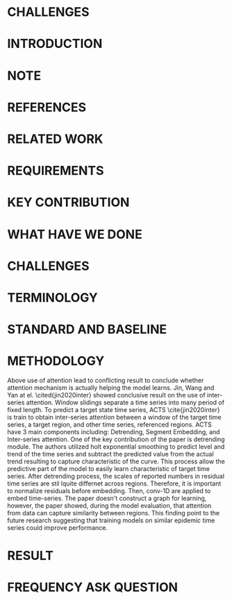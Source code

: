 # CHALLENGES
# INTRODUCTION
# NOTE
# REFERENCES
# RELATED WORK
# REQUIREMENTS
# KEY CONTRIBUTION
# WHAT HAVE WE DONE
# CHALLENGES
# TERMINOLOGY
# STANDARD AND BASELINE
# METHODOLOGY
Above use of attention lead to conflicting result to conclude whether attention mechanism is actually helping
the model learns.
Jin, Wang and Yan at el. \cited{jin2020inter} showed conclusive result on the use of inter-series attention. 
Window slidings separate a time series into many period of fixed length.
To predict a target state time series, ACTS \cite{jin2020inter} is train to obtain inter-series attention between 
a window of the target time series, a target region, and other time series, referenced regions.
ACTS have 3 main components including: Detrending, Segment Embedding, and Inter-series attention.
One of the key contribution of the paper is detrending module.
The authors utilized holt exponential smoothing to predict level and trend of the time series and subtract the
predicted value from the actual trend resulting to capture characteristic of the curve. 
This process allow the predictive part of the model to easily learn characteristic of target time series.
After detrending process, the scales of reported numbers in residual time series are stil lquite differnet
across regions. 
Therefore, it is important to normalize residuals before embedding.
Then, conv-1D are applied to embed time-series.
The paper doesn't construct a graph for learning, however, the paper showed, during the model evaluation, that
attention from data can capture similarity between regions. 
This finding point to the future research suggesting that training models on similar epidemic time series
could improve performance.
# RESULT
# FREQUENCY ASK QUESTION
